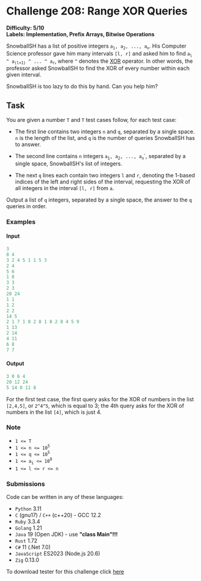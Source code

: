# Challenge 208: Range XOR Queries

**Difficulty: 5/10  
Labels: Implementation, Prefix Arrays, Bitwise Operations**

SnowballSH has a list of positive integers `a`<sub>`1`</sub>`, a`<sub>`2`</sub>`, ..., a`<sub>`n`</sub>. His Computer Science professor gave him many intervals `[l, r]` and asked him to find `a`<sub>`l`</sub>` ^ a`<sub>`(l+1)`</sub>` ^ ... ^ a`<sub>`r`</sub>, where `^` denotes the [XOR](https://en.wikipedia.org/wiki/Bitwise_operation#XOR) operator. In other words, the professor asked SnowballSH to find the XOR of every number within each given interval.

SnowballSH is too lazy to do this by hand. Can you help him?

## Task

You are given a number `T` and `T` test cases follow, for each test case:

- The first line contains two integers `n` and `q`, separated by a single space. `n` is the length of the list, and `q` is the number of queries SnowballSH has to answer.

- The second line contains `n` integers `a`<sub>`1`</sub>`, a`<sub>`2`</sub>`, ..., a`<sub>`n`</sub>`, separated by a single space, SnowballSH's list of integers.

- The next `q` lines each contain two integers `l` and `r`, denoting the 1-based indices of the left and right sides of the interval, requesting the XOR of all integers in the interval `[l, r]` from `a`.

Output a list of `q` integers, separated by a single space, the answer to the `q` queries in order.

### Examples

#### Input

```rust
3
8 4
3 2 4 5 1 1 5 3
2 4
5 6
1 8
3 3
2 3
20 24
1 1
1 2
2 2
14 5
2 1 7 1 8 2 8 1 8 2 8 4 5 9
1 13
2 14
4 11
6 8
7 7
```

#### Output

```rust
3 0 6 4
20 12 24
5 14 0 11 8
```

For the first test case, the first query asks for the XOR of numbers in the list `[2,4,5]`, or `2^4^5`, which is equal to 3; the 4th query asks for the XOR of numbers in the list `[4]`, which is just 4.

### Note

- `1 <= T`
- `1 <= n <= 10`<sup>`5`</sup>
- `1 <= q <= 10`<sup>`5`</sup>
- `1 <= a`<sub>`i`</sub>` <= 10`<sup>`8`</sup>
- `1 <= l <= r <= n`

### Submissions

Code can be written in any of these languages:

- `Python` 3.11
- `C` (gnu17) / `C++` (c++20) - GCC 12.2
- `Ruby` 3.3.4
- `Golang` 1.21
- `Java` 19 (Open JDK) - use **"class Main"!!!**
- `Rust` 1.72
- `C#` 11 (.Net 7.0)
- `JavaScript` ES2023 (Node.js 20.6)
- `Zig` 0.13.0

To download tester for this challenge click [here](https://downgit.github.io/#/home?url=https://github.com/Pomroka/TWT_Challenges_Tester/tree/main/Challenge_208)
